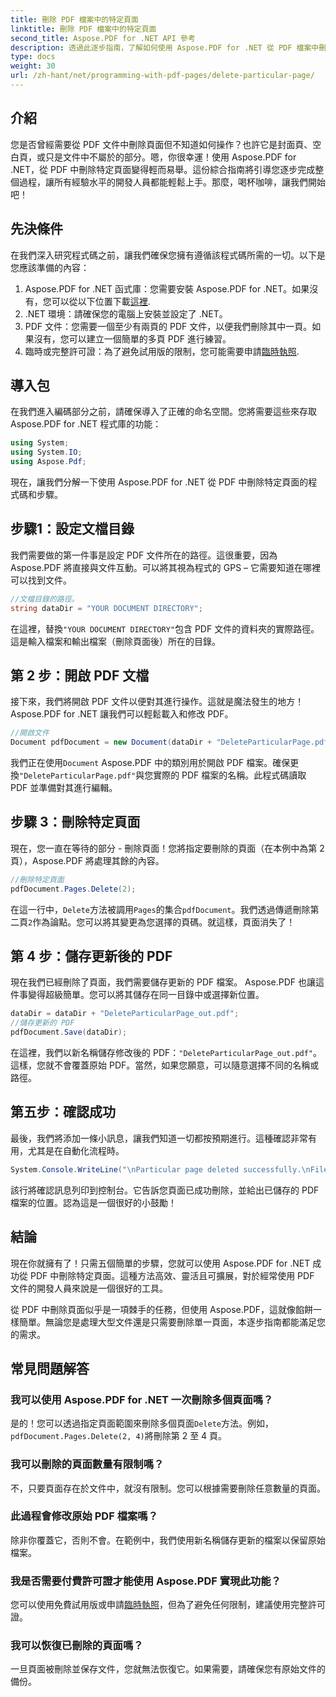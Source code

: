 ```yaml
---
title: 刪除 PDF 檔案中的特定頁面
linktitle: 刪除 PDF 檔案中的特定頁面
second_title: Aspose.PDF for .NET API 參考
description: 透過此逐步指南，了解如何使用 Aspose.PDF for .NET 從 PDF 檔案中刪除特定頁面。
type: docs
weight: 30
url: /zh-hant/net/programming-with-pdf-pages/delete-particular-page/
---
```

## 介紹

您是否曾經需要從 PDF 文件中刪除頁面但不知道如何操作？也許它是封面頁、空白頁，或只是文件中不屬於的部分。嗯，你很幸運！使用 Aspose.PDF for .NET，從 PDF 中刪除特定頁面變得輕而易舉。這份綜合指南將引導您逐步完成整個過程，讓所有經驗水平的開發人員都能輕鬆上手。那麼，喝杯咖啡，讓我們開始吧！

## 先決條件

在我們深入研究程式碼之前，讓我們確保您擁有遵循該程式碼所需的一切。以下是您應該準備的內容：

1. Aspose.PDF for .NET 函式庫：您需要安裝 Aspose.PDF for .NET。如果沒有，您可以從以下位置下載[這裡](https://releases.aspose.com/pdf/net/).
2. .NET 環境：請確保您的電腦上安裝並設定了 .NET。
3. PDF 文件：您需要一個至少有兩頁的 PDF 文件，以便我們刪除其中一頁。如果沒有，您可以建立一個簡單的多頁 PDF 進行練習。
4. 臨時或完整許可證：為了避免試用版的限制，您可能需要申請[臨時執照](https://purchase.aspose.com/temporary-license/).

## 導入包

在我們進入編碼部分之前，請確保導入了正確的命名空間。您將需要這些來存取 Aspose.PDF for .NET 程式庫的功能：

```csharp
using System;
using System.IO;
using Aspose.Pdf;
```

現在，讓我們分解一下使用 Aspose.PDF for .NET 從 PDF 中刪除特定頁面的程式碼和步驟。

## 步驟1：設定文檔目錄

我們需要做的第一件事是設定 PDF 文件所在的路徑。這很重要，因為 Aspose.PDF 將直接與文件互動。可以將其視為程式的 GPS – 它需要知道在哪裡可以找到文件。

```csharp
//文檔目錄的路徑。
string dataDir = "YOUR DOCUMENT DIRECTORY";
```

在這裡，替換`"YOUR DOCUMENT DIRECTORY"`包含 PDF 文件的資料夾的實際路徑。這是輸入檔案和輸出檔案（刪除頁面後）所在的目錄。

## 第 2 步：開啟 PDF 文檔

接下來，我們將開啟 PDF 文件以便對其進行操作。這就是魔法發生的地方！ Aspose.PDF for .NET 讓我們可以輕鬆載入和修改 PDF。

```csharp
//開啟文件
Document pdfDocument = new Document(dataDir + "DeleteParticularPage.pdf");
```


我們正在使用`Document` Aspose.PDF 中的類別用於開啟 PDF 檔案。確保更換`"DeleteParticularPage.pdf"`與您實際的 PDF 檔案的名稱。此程式碼讀取 PDF 並準備對其進行編輯。

## 步驟 3：刪除特定頁面

現在，您一直在等待的部分 - 刪除頁面！您將指定要刪除的頁面（在本例中為第 2 頁），Aspose.PDF 將處理其餘的內容。

```csharp
//刪除特定頁面
pdfDocument.Pages.Delete(2);
```


在這一行中，`Delete`方法被調用`Pages`的集合`pdfDocument`。我們透過傳遞刪除第二頁`2`作為論點。您可以將其變更為您選擇的頁碼。就這樣，頁面消失了！

## 第 4 步：儲存更新後的 PDF

現在我們已經刪除了頁面，我們需要儲存更新的 PDF 檔案。 Aspose.PDF 也讓這件事變得超級簡單。您可以將其儲存在同一目錄中或選擇新位置。

```csharp
dataDir = dataDir + "DeleteParticularPage_out.pdf";
//儲存更新的 PDF
pdfDocument.Save(dataDir);
```


在這裡，我們以新名稱儲存修改後的 PDF：`"DeleteParticularPage_out.pdf"`。這樣，您就不會覆蓋原始 PDF。當然，如果您願意，可以隨意選擇不同的名稱或路徑。

## 第五步：確認成功

最後，我們將添加一條小訊息，讓我們知道一切都按預期進行。這種確認非常有用，尤其是在自動化流程時。

```csharp
System.Console.WriteLine("\nParticular page deleted successfully.\nFile saved at " + dataDir);
```


該行將確認訊息列印到控制台。它告訴您頁面已成功刪除，並給出已儲存的 PDF 檔案的位置。認為這是一個很好的小鼓勵！

## 結論

現在你就擁有了！只需五個簡單的步驟，您就可以使用 Aspose.PDF for .NET 成功從 PDF 中刪除特定頁面。這種方法高效、靈活且可擴展，對於經常使用 PDF 文件的開發人員來說是一個很好的工具。

從 PDF 中刪除頁面似乎是一項棘手的任務，但使用 Aspose.PDF，這就像餡餅一樣簡單。無論您是處理大型文件還是只需要刪除單一頁面，本逐步指南都能滿足您的需求。

## 常見問題解答

### 我可以使用 Aspose.PDF for .NET 一次刪除多個頁面嗎？
是的！您可以透過指定頁面範圍來刪除多個頁面`Delete`方法。例如，`pdfDocument.Pages.Delete(2, 4)`將刪除第 2 至 4 頁。

### 我可以刪除的頁面數量有限制嗎？
不，只要頁面存在於文件中，就沒有限制。您可以根據需要刪除任意數量的頁面。

### 此過程會修改原始 PDF 檔案嗎？
除非你覆蓋它，否則不會。在範例中，我們使用新名稱儲存更新的檔案以保留原始檔案。

### 我是否需要付費許可證才能使用 Aspose.PDF 實現此功能？
您可以使用免費試用版或申請[臨時執照](https://purchase.aspose.com/temporary-license/)，但為了避免任何限制，建議使用完整許可證。

### 我可以恢復已刪除的頁面嗎？
一旦頁面被刪除並保存文件，您就無法恢復它。如果需要，請確保您有原始文件的備份。